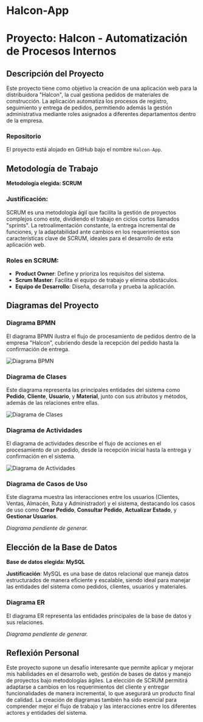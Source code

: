 # Halcon-App

# Proyecto: Halcon - Automatización de Procesos Internos

## Descripción del Proyecto
Este proyecto tiene como objetivo la creación de una aplicación web para la distribuidora "Halcon", la cual gestiona pedidos de materiales de construcción. La aplicación automatiza los procesos de registro, seguimiento y entrega de pedidos, permitiendo además la gestión administrativa mediante roles asignados a diferentes departamentos dentro de la empresa.

### Repositorio
El proyecto está alojado en GitHub bajo el nombre `Halcon-App`.

## Metodología de Trabajo

**Metodología elegida: SCRUM**

### Justificación:
SCRUM es una metodología ágil que facilita la gestión de proyectos complejos como este, dividiendo el trabajo en ciclos cortos llamados "sprints". La retroalimentación constante, la entrega incremental de funciones, y la adaptabilidad ante cambios en los requerimientos son características clave de SCRUM, ideales para el desarrollo de esta aplicación web.

### Roles en SCRUM:
- **Product Owner**: Define y prioriza los requisitos del sistema.
- **Scrum Master**: Facilita el equipo de trabajo y elimina obstáculos.
- **Equipo de Desarrollo**: Diseña, desarrolla y prueba la aplicación.

## Diagramas del Proyecto

### Diagrama BPMN
El diagrama BPMN ilustra el flujo de procesamiento de pedidos dentro de la empresa "Halcon", cubriendo desde la recepción del pedido hasta la confirmación de entrega.

![Diagrama BPMN](BPMN_Diagram.png)

### Diagrama de Clases
Este diagrama representa las principales entidades del sistema como **Pedido**, **Cliente**, **Usuario**, y **Material**, junto con sus atributos y métodos, además de las relaciones entre ellas.

![Diagrama de Clases](Class_Diagram.png)

### Diagrama de Actividades
El diagrama de actividades describe el flujo de acciones en el procesamiento de un pedido, desde la recepción inicial hasta la entrega y confirmación en el sistema.

![Diagrama de Actividades](Activity_Diagram.png)

### Diagrama de Casos de Uso
Este diagrama muestra las interacciones entre los usuarios (Clientes, Ventas, Almacén, Ruta y Administrador) y el sistema, destacando los casos de uso como **Crear Pedido**, **Consultar Pedido**, **Actualizar Estado**, y **Gestionar Usuarios**.

*Diagrama pendiente de generar.*

## Elección de la Base de Datos

**Base de datos elegida: MySQL**

**Justificación**: MySQL es una base de datos relacional que maneja datos estructurados de manera eficiente y escalable, siendo ideal para manejar las entidades del sistema como pedidos, clientes, usuarios y materiales.

### Diagrama ER
El diagrama ER representa las entidades principales de la base de datos y sus relaciones.

*Diagrama pendiente de generar.*

## Reflexión Personal
Este proyecto supone un desafío interesante que permite aplicar y mejorar mis habilidades en el desarrollo web, gestión de bases de datos y manejo de proyectos bajo metodologías ágiles. La elección de SCRUM permitirá adaptarse a cambios en los requerimientos del cliente y entregar funcionalidades de manera incremental, lo que asegurará un producto final de calidad. La creación de diagramas también ha sido esencial para comprender mejor el flujo de trabajo y las interacciones entre los diferentes actores y entidades del sistema.
